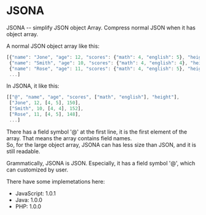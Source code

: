 # JSONA
JSONA -- simplify JSON object Array. Compress normal JSON when it has object array.

A normal JSON object array like this:<br>
```javascript
[{"name": "Jone", "age": 12, "scores": {"math": 4, "english": 5}, "height": 150},
 {"name": "Smith", "age": 10, "scores": {"math": 4, "english": 4}, "height": 152}, 
 {"name": "Rose", "age": 11, "scores": {"math": 4, "english": 5}, "height": 148}, 
 ...]
```
In JSONA, it like this:<br>
```javascript
[["@", "name", "age", "scores", ["math", "english"], "height"], 
 ["Jone", 12, [4, 5], 150],
 ["Smith", 10, [4, 4], 152],
 ["Rose", 11, [4, 5], 148],
 ...]
```
There has a field symbol '@' at the first line, it is the first element of the array. That means the array contains field names.<br>
So, for the large object array, JSONA can has less size than JSON, and it is still readable.<br>

Grammatically, JSONA is JSON. Especially, it has a field symbol '@', which can customized by user.<br>

There have some implemetations here:
* JavaScript: 1.0.1
* Java: 1.0.0
* PHP: 1.0.0

